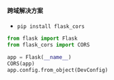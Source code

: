 #### 跨域解决方案
- ``` pip install flask_cors ```
```python
from flask import Flask 
from flask_cors import CORS

app = Flask(__name__)
CORS(app)
app.config.from_object(DevConfig)
```
